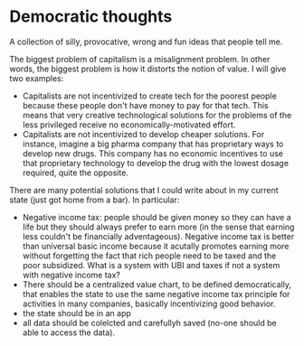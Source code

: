 # Democratic thoughts
A collection of silly, provocative, wrong and fun ideas that people tell me.

The biggest problem of capitalism is a misalignment problem. In other words, the biggest problem is how it distorts the notion of value. I will give two examples:
- Capitalists are not incentivized to create tech for the poorest people because these people don't have money to pay for that tech. This means that very creative technological solutions for the problems of the less privileged receive no economically-motivated effort. 
- Capitalists are not incentivized to develop cheaper solutions. For instance, imagine a big pharma company that has proprietary ways to develop new drugs. This company has no economic incentives to use that proprietary technology to develop the drug with the lowest dosage required, quite the opposite.


There are many potential solutions that I could write about in my current state (just got home from a bar). In particular:

- Negative income tax: people should be given money so they can have a life but they should always prefer to earn more (in the sense that earning less couldn't be financially adventageous). Negative income tax is better than universal basic income because it acutally promotes earning more without forgetting the fact that rich people need to be taxed and the poor subsidized. What is a system with UBI and taxes if not a system with negative income tax?
- There should be a centralized value chart, to be defined democratically, that enables the state to use the same negative income tax principle for activities in many companies, basically incentivizing good behavior.
- the state should be in an app
- all data should be colelcted and carefullyh saved (no-one should be able to access the data).
